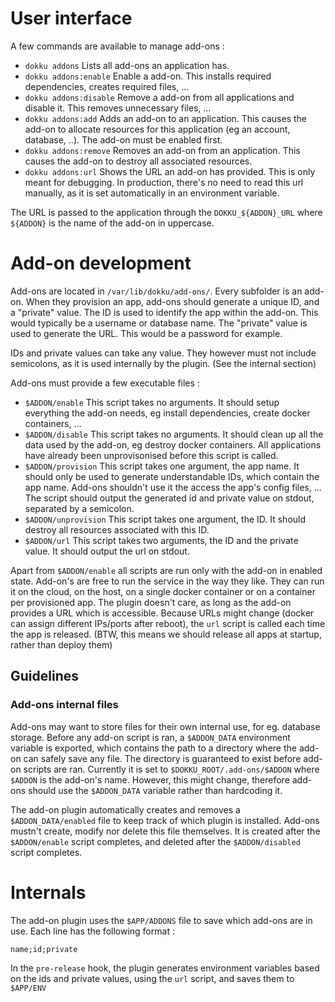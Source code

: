 # User interface
A few commands are available to manage add-ons : 
* `dokku addons` Lists all add-ons an application has.
* `dokku addons:enable` Enable a add-on. This installs required dependencies, creates required files, ...
* `dokku addons:disable` Remove a add-on from all applications and disable it. This removes unnecessary files, ...
* `dokku addons:add` Adds an add-on to an application. This causes the add-on to allocate resources for this application (eg an account, database, ..). The add-on must be enabled first.
* `dokku addons:remove` Removes an add-on from an application. This causes the add-on to destroy all associated resources.
* `dokku addons:url` Shows the URL an add-on has provided. This is only meant for debugging. In production, there's no need to read this url manually, as it is set automatically in an environment variable.

The URL is passed to the application through the `DOKKU_${ADDON}_URL` where `${ADDON}` is the name of the add-on in uppercase.

# Add-on development
Add-ons are located in `/var/lib/dokku/add-ons/`. Every subfolder is an add-on.
When they provision an app, add-ons should generate a unique ID, and a "private" value.
The ID is used to identify the app within the add-on. This would typically be a username or database name.
The "private" value is used to generate the URL. This would be a password for example.

IDs and private values can take any value. They however must not include semicolons, as it is used internally by the plugin. (See the internal section)

Add-ons must provide a few executable files : 
* `$ADDON/enable` This script takes no arguments. It should setup everything the add-on needs, eg install dependencies, create docker containers, ...
* `$ADDON/disable` This script takes no arguments. It should clean up all the data used by the add-on, eg destroy docker containers. All applications have already been unprovisonised before this script is called.
* `$ADDON/provision` This script takes one argument, the app name. It should only be used to generate understandable IDs, which contain the app name. Add-ons shouldn't use it the access the app's config files, ...
The script should output the generated id and private value on stdout, separated by a semicolon.
* `$ADDON/unprovision` This script takes one argument, the ID. It should destroy all resources associated with this ID.
* `$ADDON/url` This script takes two arguments, the ID and the private value. It should output the url on stdout.

Apart from `$ADDON/enable` all scripts are run only with the add-on in enabled state.
Add-on's are free to run the service in the way they like. They can run it on the cloud, on the host, on a single docker container or on a container per provisioned app. The plugin doesn't care, as long as the add-on provides a URL which is accessible.
Because URLs might change (docker can assign different IPs/ports after reboot), the `url` script is called each time the app is released. (BTW, this means we should release all apps at startup, rather than deploy them)

## Guidelines
### Add-ons internal files
Add-ons may want to store files for their own internal use, for eg. database storage.
Before any add-on script is ran, a `$ADDON_DATA` environment variable is exported, which contains the path to a directory where the add-on can safely save any file. The directory is guaranteed to exist before add-on scripts are ran.
Currently it is set to `$DOKKU_ROOT/.add-ons/$ADDON` where `$ADDON` is the add-on's name. However, this might change, therefore add-ons should use the `$ADDON_DATA` variable rather than hardcoding it.

The add-on plugin automatically creates and removes a `$ADDON_DATA/enabled` file to keep track of which plugin is installed. Add-ons mustn't create, modify nor delete this file themselves.
It is created after the `$ADDON/enable` script completes, and deleted after the `$ADDON/disabled` script completes.

# Internals
The add-on plugin uses the `$APP/ADDONS` file to save which add-ons are in use.
Each line has the following format : 

    name;id;private

In the `pre-release` hook, the plugin generates environment variables based on the ids and private values, using the `url` script, and saves them to `$APP/ENV`

